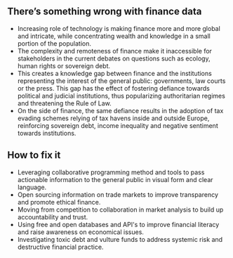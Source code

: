 

## There’s something wrong with finance data  

- Increasing role of technology is making finance more and more global and intricate, while concentrating wealth and knowledge in a small portion of the population. 
- The complexity and remoteness of finance make it inaccessible for stakeholders in the current debates on questions such as ecology, human rights or sovereign debt.  
- This creates a knowledge gap between finance and the institutions representing the interest of the general public: governments, law courts or the press. This gap has the effect of fostering defiance towards political and judicial institutions, thus popularizing authoritarian regimes and threatening the Rule of Law. 
- On the side of finance, the same defiance results in the adoption of tax evading schemes relying of tax havens inside and outside Europe, reinforcing sovereign debt, income inequality and negative sentiment towards institutions. 

 
## How to fix it 

- Leveraging collaborative programming method and tools to pass actionable information to the general public in visual form and clear language. 
- Open sourcing information on trade markets to improve transparency and promote ethical finance. 
- Moving from competition to collaboration in market analysis to build up accountability and trust.
- Using free and open databases and API's to improve financial literacy and raise awareness on economical issues.
- Investigating toxic debt and vulture funds to address systemic risk and destructive financial practice.


